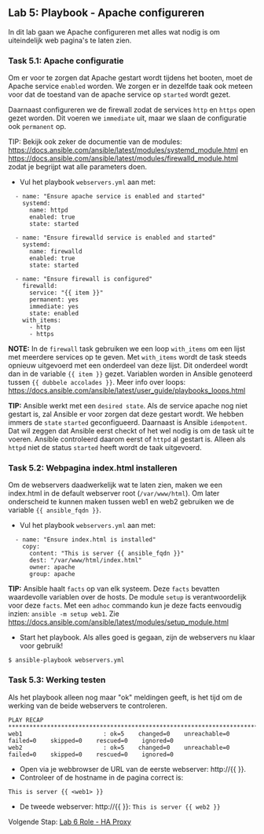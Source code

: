 ## Lab 5: Playbook - Apache configureren

In dit lab gaan we Apache configureren met alles wat nodig is om uiteindelijk web pagina's te laten zien. 

### Task 5.1: Apache configuratie

Om er voor te zorgen dat Apache gestart wordt tijdens het booten, moet de Apache service ``enabled`` worden. We zorgen er in dezelfde taak ook meteen voor dat de toestand van de apache service op ``started`` wordt gezet.

Daarnaast configureren we de firewall zodat de services ``http`` en ``https`` open gezet worden. Dit voeren we ``immediate`` uit, maar we slaan de configuratie ook ``permanent`` op. 

TIP: Bekijk ook zeker de documentie van de modules: https://docs.ansible.com/ansible/latest/modules/systemd_module.html en https://docs.ansible.com/ansible/latest/modules/firewalld_module.html zodat je begrijpt wat alle parameters doen.

* Vul het playbook ``webservers.yml`` aan met:

```
  - name: "Ensure apache service is enabled and started"
    systemd:
      name: httpd
      enabled: true
      state: started
      
  - name: "Ensure firewalld service is enabled and started"
    systemd:
      name: firewalld
      enabled: true
      state: started

  - name: "Ensure firewall is configured"
    firewalld:
      service: "{{ item }}"
      permanent: yes
      immediate: yes
      state: enabled
    with_items:
      - http
      - https
```

**NOTE:** In de ``firewall`` task gebruiken we een loop ``with_items`` om een lijst met meerdere services op te geven. Met ``with_items`` wordt de task steeds opnieuw uitgevoerd met een onderdeel van deze lijst. Dit onderdeel wordt dan in de variable ``{{ item }}`` gezet. Variablen worden in Ansible genoteerd tussen ``{{ dubbele accolades }}``.  Meer info over loops: https://docs.ansible.com/ansible/latest/user_guide/playbooks_loops.html

**TIP:** Ansible werkt met een ``desired state``. Als de service apache nog niet gestart is, zal Ansible er voor zorgen dat deze gestart wordt. We hebben immers de ``state`` ``started`` geconfigueerd. Daarnaast is Ansible ``idempotent``. Dat wil zeggen dat Ansible eerst checkt of het wel nodig is om de task uit te voeren. Ansible controleerd daarom eerst of ``httpd`` al gestart is. Alleen als ``httpd`` niet de status ``started`` heeft wordt de taak uitgevoerd.


### Task 5.2: Webpagina index.html installeren

Om de webservers daadwerkelijk wat te laten zien, maken we een index.html in de default webserver root (``/var/www/html``). Om later onderscheid te kunnen maken tussen web1 en web2 gebruiken we de variable ``{{ ansible_fqdn }}``. 

* Vul het playbook ``webservers.yml`` aan met:

```
  - name: "Ensure index.html is installed"
    copy:
      content: "This is server {{ ansible_fqdn }}"
      dest: "/var/www/html/index.html"
      owner: apache
      group: apache
```

**TIP:** Ansible haalt ``facts`` op van elk systeem. Deze ``facts`` bevatten waardevolle variablen over de hosts. De module ``setup`` is verantwoordelijk voor deze ``facts``. Met een ``adhoc`` commando kun je deze facts eenvoudig inzien: ``ansible -m setup web1``. Zie https://docs.ansible.com/ansible/latest/modules/setup_module.html

* Start het playbook. Als alles goed is gegaan, zijn de webservers nu klaar voor gebruik!

``$ ansible-playbook webservers.yml``

### Task 5.3: Werking testen

Als het playbook alleen nog maar "ok" meldingen geeft, is het tijd om de werking van de beide webservers te controleren.

```
PLAY RECAP ********************************************************************************************************************************************************************************************************************
web1                       : ok=5    changed=0    unreachable=0    failed=0    skipped=0    rescued=0    ignored=0   
web2                       : ok=5    changed=0    unreachable=0    failed=0    skipped=0    rescued=0    ignored=0   
```

* Open via je webbrowser de URL van de eerste webserver: http://{{ <web1> }}.
* Controleer of de hostname in de pagina correct is:

``This is server {{ <web1> }}``


* De tweede webserver: http://{{ <web2> }}:
``This is server {{ web2 }}``

Volgende Stap: [Lab 6 Role - HA Proxy](06_NL_role_haproxy.md)
